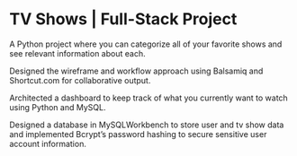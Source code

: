 # TV Shows | Full-Stack Project
A Python project where you can categorize all of your favorite shows and see relevant information about each.

Designed the wireframe and workflow approach using Balsamiq and Shortcut.com for collaborative output.

Architected a dashboard to keep track of what you currently want to watch using Python and MySQL.

Designed a database in MySQLWorkbench to store user and tv show data and implemented Bcrypt’s password hashing to secure sensitive user account information.
